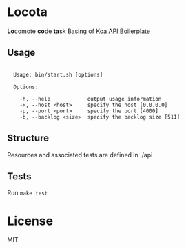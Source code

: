 
# Locota

  **Lo**comote **co**de **ta**sk
  Basing of [Koa API Boilerplate](https://github.com/koajs/api-boilerplate)

## Usage

```

  Usage: bin/start.sh [options]

  Options:

    -h, --help            output usage information
    -H, --host <host>     specify the host [0.0.0.0]
    -p, --port <port>     specify the port [4000]
    -b, --backlog <size>  specify the backlog size [511]

```

## Structure

  Resources and associated tests are defined in ./api

##  Tests

  Run `make test`
# License

  MIT